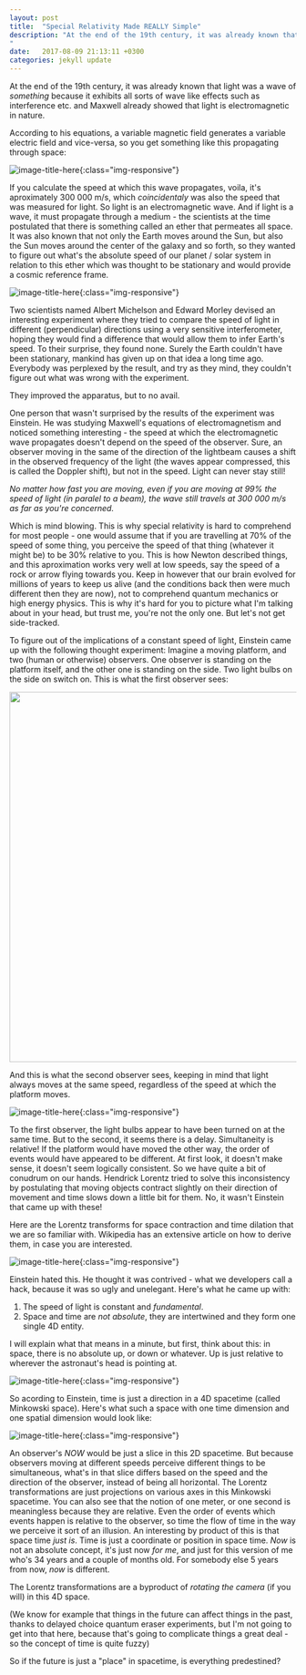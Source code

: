 ```yaml
---
layout: post
title:  "Special Relativity Made REALLY Simple"
description: "At the end of the 19th century, it was already known that light because it exhibits all sorts of wave like effects such as interference etc. and Maxwell already showed that light is an electromagnetic wave...
"
date:   2017-08-09 21:13:11 +0300
categories: jekyll update
---
```

At the end of the 19th century, it was already known that light was a wave of *something* because it exhibits all sorts of wave like effects such as interference etc. and Maxwell already showed that light is electromagnetic in nature. 

According to his equations, a variable magnetic field generates a variable electric field and vice-versa, so you get something like this propagating through space:

![image-title-here](/images/light.png){:class="img-responsive"} 

If you calculate the speed at which this wave propagates, voila, it's aproximately 300 000 m/s, which *coincidentaly* was also the speed that was measured for light. So light is an electromagnetic wave. And if light is a wave, it must propagate through a medium - the scientists at the time postulated that there is something called an ether that permeates all space. It was also known that not only the Earth moves around the Sun, but also the Sun moves around the center of the galaxy and so forth, so they wanted to figure out what's the absolute speed of our planet / solar system in relation to this ether which was thought to be stationary and would provide a cosmic reference frame. 

![image-title-here](/images/ether.png){:class="img-responsive"} 

Two scientists named Albert Michelson and Edward Morley devised an interesting experiment where they tried to compare the speed of light in different (perpendicular) directions using a very sensitive interferometer, hoping they would find a difference that would allow them to infer Earth's speed. To their surprise, they found none. Surely the Earth couldn't have been stationary, mankind has given up on that idea a long time ago. Everybody was perplexed by the result, and try as they mind, they couldn't figure out what was wrong with the experiment. 

They improved the apparatus, but to no avail.

One person that wasn't surprised by the results of the experiment was Einstein. He was studying Maxwell's equations of electromagnetism and noticed something interesting - the speed at which the electromagnetic wave propagates doesn't depend on the speed of the observer. Sure, an observer moving in the same of the direction of the lightbeam causes a shift in the observed frequency of the light (the waves appear compressed, this is called the Doppler shift), but not in the speed. Light can never stay still!

*No matter how fast you are moving, even if you are moving at 99% the speed of light (in paralel to a beam), the wave still travels at 300 000 m/s as far as you're concerned.*

Which is mind blowing. This is why special relativity is hard to comprehend for most people - one would assume that if you are travelling at 70% of the speed of some thing, you perceive the speed of that thing (whatever it might be) to be 30% relative to you. This is how Newton described things, and this aproximation works very well at low speeds, say the speed of a rock or arrow flying towards you. Keep in  however that our brain evolved for millions of years to keep us alive (and the conditions back then were much different then they are now), not to comprehend quantum mechanics or high energy physics. This is why it's hard for you to picture what I'm talking about in your head, but trust me, you're not the only one. But let's not get side-tracked.

To figure out of the implications of a constant speed of light, Einstein came up with the following thought experiment: Imagine a moving platform, and two (human or otherwise) observers. One observer is standing on the platform itself, and the other one is standing on the side. Two light bulbs on the side on switch on. This is what the first observer sees: 

<img src="/images/simultaneity1.gif" width="650">

And this is what the second observer sees, keeping in mind that light always moves at the same speed, regardless of the speed at which the platform moves.

![image-title-here](/images/simultaneity2.gif){:class="img-responsive"} 

To the first observer, the light bulbs appear to have been turned on at the same time. But to the second, it seems there is a delay. Simultaneity is relative! If the platform would have moved the other way, the order of events would have appeared to be different. At first look, it doesn't make sense, it doesn't seem logically consistent. So we have quite a bit of conudrum on our hands. Hendrick Lorentz tried to solve this inconsistency by postulating that moving objects contract slightly on their direction of movement and time slows down a little bit for them. No, it wasn't Einstein that came up with these!

Here are the Lorentz transforms for space contraction and time dilation that we are so familiar with.  Wikipedia has an extensive article on how to derive them, in case you are interested. 

![image-title-here](/images/lorentz.gif){:class="img-responsive"} 

Einstein hated this. He thought it was contrived - what we developers call a hack, because it was so ugly and unelegant. Here's what he came up with:

1. The speed of light is constant and *fundamental*.
2. Space and time are *not absolute*, they are intertwined and they form one single 4D entity.

I will explain what that means in a minute, but first, think about this: in space, there is no absolute up, or down or whatever. Up is just relative to wherever the astronaut's head is pointing at.

![image-title-here](/images/up.jpg){:class="img-responsive"} 

So acording to Einstein, time is just a direction in a 4D spacetime (called Minkowski space). Here's what such a space with one time dimension and one spatial dimension would look like:

![image-title-here](/images/planes.png){:class="img-responsive"} 

An observer's *NOW* would be just a slice in this 2D spacetime. But because observers moving at different speeds perceive different things to be simultaneous, what's in that slice differs based on the speed and the direction of the observer, instead of being all horizontal. The Lorentz transformations are just projections on various axes in this Minkowski spacetime. You can also see that the notion of one meter, or one second is meaningless because they are relative. Even the order of events which events happen is relative to the observer, so time the flow of time in the way we perceive it sort of an illusion. An interesting by product of this is that space time *just is*. Time is just a coordinate or position in space time. *Now* is not an absolute concept, it's just now *for me*, and just for this version of me who's 34 years and a couple of months old. For somebody else 5 years from now, *now* is different.

The Lorentz transformations are a byproduct of *rotating the camera* (if you will) in this 4D space.

(We know for example that things in the future can affect things in the past, thanks to delayed choice quantum eraser experiments, but I'm not going to get into that here, because that's going to complicate things a great deal - so the concept of time is quite fuzzy)

So if the future is just a "place" in spacetime, is everything predestined?